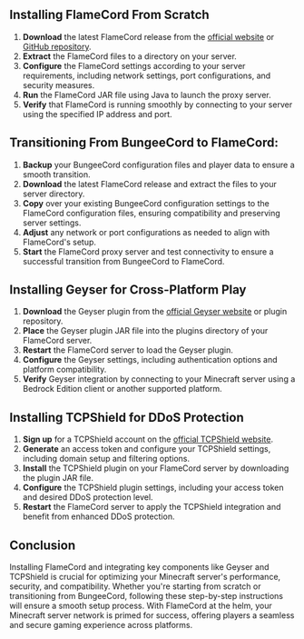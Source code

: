 ## Installing FlameCord From Scratch
1. **Download** the latest FlameCord release from the [official website](https://example.com) or [GitHub repository](https://github.com/FlameCord).
2. **Extract** the FlameCord files to a directory on your server.
3. **Configure** the FlameCord settings according to your server requirements, including network settings, port configurations, and security measures.
4. **Run** the FlameCord JAR file using Java to launch the proxy server.
5. **Verify** that FlameCord is running smoothly by connecting to your server using the specified IP address and port.

## Transitioning From BungeeCord to FlameCord:
1. **Backup** your BungeeCord configuration files and player data to ensure a smooth transition.
2. **Download** the latest FlameCord release and extract the files to your server directory.
3. **Copy** over your existing BungeeCord configuration settings to the FlameCord configuration files, ensuring compatibility and preserving server settings.
4. **Adjust** any network or port configurations as needed to align with FlameCord's setup.
5. **Start** the FlameCord proxy server and test connectivity to ensure a successful transition from BungeeCord to FlameCord.

## Installing Geyser for Cross-Platform Play
1. **Download** the Geyser plugin from the [official Geyser website](https://geysermc.org) or plugin repository.
2. **Place** the Geyser plugin JAR file into the plugins directory of your FlameCord server.
3. **Restart** the FlameCord server to load the Geyser plugin.
4. **Configure** the Geyser settings, including authentication options and platform compatibility.
5. **Verify** Geyser integration by connecting to your Minecraft server using a Bedrock Edition client or another supported platform.

## Installing TCPShield for DDoS Protection
1. **Sign up** for a TCPShield account on the [official TCPShield website](https://tcpshield.com).
2. **Generate** an access token and configure your TCPShield settings, including domain setup and filtering options.
3. **Install** the TCPShield plugin on your FlameCord server by downloading the plugin JAR file.
4. **Configure** the TCPShield plugin settings, including your access token and desired DDoS protection level.
5. **Restart** the FlameCord server to apply the TCPShield integration and benefit from enhanced DDoS protection.

## Conclusion
Installing FlameCord and integrating key components like Geyser and TCPShield is crucial for optimizing your Minecraft server's performance, security, and compatibility. Whether you're starting from scratch or transitioning from BungeeCord, following these step-by-step instructions will ensure a smooth setup process. With FlameCord at the helm, your Minecraft server network is primed for success, offering players a seamless and secure gaming experience across platforms.

